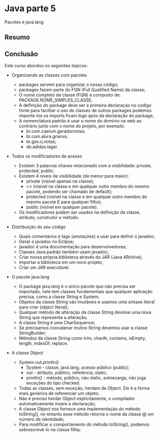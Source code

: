 # Java parte 5
Pacotes e java.lang

## Resumo


## Conclusão
Este curso abordou os seguintes tópicos:

* Organizando as classes com pacotes
  * packages servem para organizar o nosso código;
  * packages fazem parte do FQN (Full Qualified Name) da classe;
  * O nome completo da classe (FQN) é composto de: PACKAGE.NOME_SIMPLES_CLASSE;
  * A definição do package deve ser a primeira declaraçào no código fonte para facilitar o uso de classes de outros packages podemos importá-los os imports ficam logo após da declaração do package;
  * A nomenclatura padrão é usar o nome do domínio na web ao contrário junto com o nome do projeto, por exemplo:
    * br.com.caelum.geradornotas;
    * br.com.alura.gnarus;
    * br.gov.rj.notas;
    * de.adidas.lager.
    
* Todos os modificadores de acesso
  * Existem 3 palavras chaves relacionado com a visibilidade: private, protected, public;
  * Existem 4 níveis de visibilidade (de menor para maior):
    * private (visível apenas na classe);
    * <<package private>> (visível na classe e em qualquer outro membro do mesmo pacote, podendo ser chamado de default);
    * protected (visível na classe e em qualquer outro membro do mesmo pacote E para qualquer filho);
    * public (visível em qualquer pacote).
  * Os modificadores podem ser usados na definição da classe, atributo, construtor e método.
    
* Distribuição do seu código
  * Quais comentários e tags (anotações) a usar para definir o javadoc;
  * Gerar o javadoc no Eclipse;
  * javadoc é uma documentação para desenvolvedores;
  * Classes Java padrão também usam javadoc;
  * Criar nossa própria biblioteca através do JAR (Java ARchive);
  * Importar a biblioteca em um novo projeto;
  * Criar um JAR executável.
  
* O pacote java.lang
  * O package java.lang é o único pacote que não precisa ser importado, nele tem classes fundamentais que qualquer aplicação precisa, como a classe String e System;
  * Objetos da classe String são imutáveis e usamos uma sintaxe literal para criar (object literal);
  * Qualquer método de alteração da classe String devolve uma nova String que representa a alteração;
  * A classe String é uma CharSequence;
  * Se precisamos concatenar muitos String devemos usar a classe StringBuilder;
  * Métodos da classe String como trim, charAt, contains, isEmpty, length, indexOf, replace.

* A classe Object
  * System.out.println()
    * System - classe, java.lang, acesso público (public);
    * out - atributo, público, referência, static;
    * println() - método, público, não static, sobrecarga, não joga exceções do tipo checked.
  * Todas	as	classes,	sem	exceção,	herdam	de	Object. Ele é a forma mais genérica de referenciar um objeto;
  * Não é preciso herdar Object explicitamente, o compilador automaticamente insere a declaração;
  * A classe Object nos fornece uma implementação do método toString(), no entanto esse método retorna	o	nome	da	classe	@ um	número	de identidade;
  * Para modificar o	comportamento	do método toString(),	podemos	sobrescrevê-lo	na	classe	filha;

